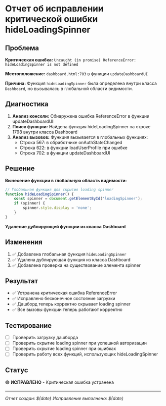 # Отчет об исправлении критической ошибки hideLoadingSpinner

## Проблема
**Критическая ошибка:** `Uncaught (in promise) ReferenceError: hideLoadingSpinner is not defined`

**Местоположение:** `dashboard.html:703` в функции `updateDashboardUI`

**Причина:** Функция `hideLoadingSpinner` была определена внутри класса `Dashboard`, но вызывалась в глобальной области видимости.

## Диагностика
1. **Анализ консоли:** Обнаружена ошибка ReferenceError в функции updateDashboardUI
2. **Поиск функции:** Найдена функция hideLoadingSpinner на строке 1798 внутри класса Dashboard
3. **Анализ вызовов:** Функция вызывается в глобальных функциях:
   - Строка 567: в обработчике onAuthStateChanged
   - Строка 622: в функции loadUserProfile при ошибке
   - Строка 702: в функции updateDashboardUI

## Решение
**Вынесение функции в глобальную область видимости:**

```javascript
// Глобальная функция для скрытия loading spinner
function hideLoadingSpinner() {
    const spinner = document.getElementById('loadingSpinner');
    if (spinner) {
        spinner.style.display = 'none';
    }
}
```

**Удаление дублирующей функции из класса Dashboard**

## Изменения
1. ✅ Добавлена глобальная функция `hideLoadingSpinner`
2. ✅ Удалена дублирующая функция из класса Dashboard
3. ✅ Добавлена проверка на существование элемента spinner

## Результат
- ✅ Устранена критическая ошибка ReferenceError
- ✅ Исправлено бесконечное состояние загрузки
- ✅ Дашборд теперь корректно скрывает loading spinner
- ✅ Все вызовы функции теперь работают корректно

## Тестирование
- [ ] Проверить загрузку дашборда
- [ ] Проверить скрытие loading spinner при успешной авторизации
- [ ] Проверить скрытие loading spinner при ошибках
- [ ] Проверить работу всех функций, использующих hideLoadingSpinner

## Статус
🟢 **ИСПРАВЛЕНО** - Критическая ошибка устранена

---
*Отчет создан: $(date)*
*Исправление выполнено: $(date)* 
